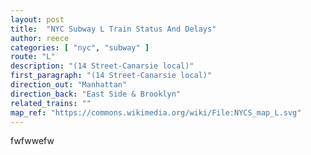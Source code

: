 ```yaml
---
layout: post
title:  "NYC Subway L Train Status And Delays"
author: reece
categories: [ "nyc", "subway" ]
route: "L"
description: "(14 Street-Canarsie local)"
first_paragraph: "(14 Street-Canarsie local)"
direction_out: "Manhattan"
direction_back: "East Side & Brooklyn"
related_trains: ""
map_ref: "https://commons.wikimedia.org/wiki/File:NYCS_map_L.svg"
---
```


fwfwwefw
